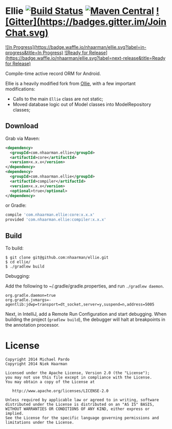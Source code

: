 # Ellie [![Build Status](https://travis-ci.org/nhaarman/ellie.svg?branch=0.0.3)](https://travis-ci.org/nhaarman/ellie) [![Maven Central](https://maven-badges.herokuapp.com/maven-central/com.nhaarman.ellie/core/badge.svg)](https://maven-badges.herokuapp.com/maven-central/com.nhaarman.ellie/core) [![Gitter](https://badges.gitter.im/Join Chat.svg)](https://gitter.im/nhaarman/ellie?utm_source=badge&utm_medium=badge&utm_campaign=pr-badge&utm_content=badge)

[![In Progress](https://badge.waffle.io/nhaarman/ellie.svg?label=in-progress&title=In Progress)](http://waffle.io/nhaarman/ellie)
[![Ready for Release](https://badge.waffle.io/nhaarman/ellie.svg?label=next-release&title=Ready for Release)](http://waffle.io/nhaarman/ellie)

Compile-time active record ORM for Android.

Ellie is a heavily modified fork from [Ollie](https://github.com/pardom/ollie), with a few important modifications:

 - Calls to the main `Ellie` class are not static;
 - Moved database logic out of Model classes into ModelRepository classes;

Download
--------

Grab via Maven:

```xml
<dependency>
  <groupId>com.nhaarman.ellie</groupId>
  <artifactId>core</artifactId>
  <version>x.x.x</version>
</dependency>
<dependency>
  <groupId>com.nhaarman.ellie</groupId>
  <artifactId>compiler</artifactId>
  <version>x.x.x</version>
  <optional>true</optional>
</dependency>
```

or Gradle:

```groovy
compile 'com.nhaarman.ellie:core:x.x.x'
provided 'com.nhaarman.ellie:compiler:x.x.x'
```

Build
-----

To build:

```
$ git clone git@github.com:nhaarman/ellie.git
$ cd ellie/
$ ./gradlew build
```

Debugging:

Add the following to ~/.gradle/gradle.properties, and run `./gradlew daemon`.

```
org.gradle.daemon=true
org.gradle.jvmargs=-agentlib:jdwp=transport=dt_socket,server=y,suspend=n,address=5005
```

Next, in IntelliJ, add a Remote Run Configuration and start debugging. When building the project (`gradlew build`), the debugger will halt at breakpoints in the annotation
processor.

License
=======

    Copyright 2014 Michael Pardo
    Copyright 2014 Niek Haarman

    Licensed under the Apache License, Version 2.0 (the "License");
    you may not use this file except in compliance with the License.
    You may obtain a copy of the License at

       http://www.apache.org/licenses/LICENSE-2.0

    Unless required by applicable law or agreed to in writing, software
    distributed under the License is distributed on an "AS IS" BASIS,
    WITHOUT WARRANTIES OR CONDITIONS OF ANY KIND, either express or implied.
    See the License for the specific language governing permissions and
    limitations under the License.
